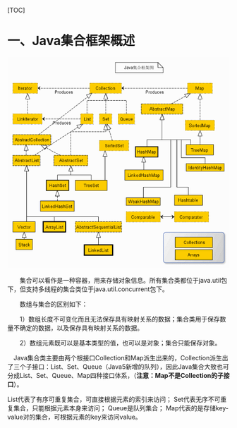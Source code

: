 [TOC]





# 一、Java集合框架概述

![Java集合框架图](/img/java/Java集合框架图.gif)

　　集合可以看作是一种容器，用来存储对象信息。所有集合类都位于java.util包下，但支持多线程的集合类位于java.util.concurrent包下。

　　数组与集合的区别如下：

　　1）数组长度不可变化而且无法保存具有映射关系的数据；集合类用于保存数量不确定的数据，以及保存具有映射关系的数据。

　　2）数组元素既可以是基本类型的值，也可以是对象；集合只能保存对象。

　Java集合类主要由两个根接口Collection和Map派生出来的，Collection派生出了三个子接口：List、Set、Queue（Java5新增的队列），因此Java集合大致也可分成List、Set、Queue、Map四种接口体系，（**注意：Map不是Collection的子接口**）。

List代表了有序可重复集合，可直接根据元素的索引来访问；
Set代表无序不可重复集合，只能根据元素本身来访问；
Queue是队列集合；
Map代表的是存储key-value对的集合，可根据元素的key来访问value。
